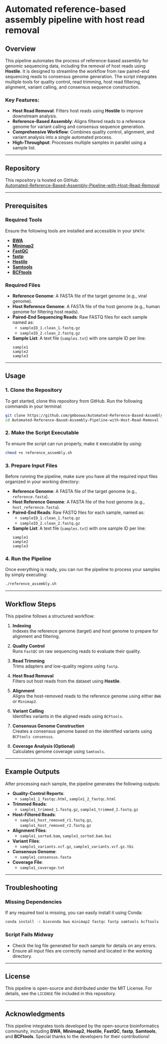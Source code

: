 
# Automated reference-based assembly pipeline with host read removal

## Overview

This pipeline automates the process of reference-based assembly for genomic sequencing data, including the removal of host reads using **Hostile**. It is designed to streamline the workflow from raw paired-end sequencing reads to consensus genome generation. The script integrates multiple tools for quality control, read trimming, host read filtering, alignment, variant calling, and consensus sequence construction.

### Key Features:

- **Host Read Removal**: Filters host reads using **Hostile** to improve downstream analysis.
- **Reference-Based Assembly**: Aligns filtered reads to a reference genome for variant calling and consensus sequence generation.
- **Comprehensive Workflow**: Combines quality control, alignment, and variant analysis into a single automated process.
- **High-Throughput**: Processes multiple samples in parallel using a sample list.

---

## Repository

This repository is hosted on GitHub:  
[Automated-Reference-Based-Assembly-Pipeline-with-Host-Read-Removal](https://github.com/gmboowa/Automated-Reference-Based-Assembly-Pipeline-with-Host-Read-Removal)

---

## Prerequisites

### Required Tools
Ensure the following tools are installed and accessible in your `$PATH`:
- [**BWA**](http://bio-bwa.sourceforge.net/)
- [**Minimap2**](https://github.com/lh3/minimap2)
- [**FastQC**](https://www.bioinformatics.babraham.ac.uk/projects/fastqc/)
- [**fastp**](https://github.com/OpenGene/fastp)
- [**Hostile**](https://github.com/bede/hostile)
- [**Samtools**](http://www.htslib.org/)
- [**BCFtools**](http://www.htslib.org/)

### Required Files
- **Reference Genome**: A FASTA file of the target genome (e.g., viral genome).
- **Host Reference Genome**: A FASTA file of the host genome (e.g., human genome for filtering host reads).
- **Paired-End Sequencing Reads**: Raw FASTQ files for each sample named as:
  - `sampleID_1.clean_1.fastq.gz`
  - `sampleID_2.clean_2.fastq.gz`
- **Sample List**: A text file (`samples.txt`) with one sample ID per line:
  ```text
  sample1
  sample2
  sample3
  ```

---

## Usage

### 1. Clone the Repository
To get started, clone this repository from GitHub. Run the following commands in your terminal:
```bash
git clone https://github.com/gmboowa/Automated-Reference-Based-Assembly-Pipeline-with-Host-Read-Removal.git
cd Automated-Reference-Based-Assembly-Pipeline-with-Host-Read-Removal
```

### 2. Make the Script Executable
To ensure the script can run properly, make it executable by using:
```bash
chmod +x reference_assembly.sh
```

### 3. Prepare Input Files
Before running the pipeline, make sure you have all the required input files organized in your working directory:

- **Reference Genome**: A FASTA file of the target genome (e.g., `reference.fasta`).
- **Host Reference Genome**: A FASTA file of the host genome (e.g., `host_reference.fasta`).
- **Paired-End Reads**: Raw FASTQ files for each sample, named as:
  - `sampleID_1.clean_1.fastq.gz`
  - `sampleID_2.clean_2.fastq.gz`
- **Sample List**: A text file (`samples.txt`) with one sample ID per line:
  ```text
  sample1
  sample2
  sample3
  ```

### 4. Run the Pipeline
Once everything is ready, you can run the pipeline to process your samples by simply executing:
```bash
./reference_assembly.sh
```

---

## Workflow Steps

This pipeline follows a structured workflow:

1. **Indexing**  
   Indexes the reference genome (target) and host genome to prepare for alignment and filtering.

2. **Quality Control**  
   Runs `FastQC` on raw sequencing reads to evaluate their quality.

3. **Read Trimming**  
   Trims adapters and low-quality regions using `fastp`.

4. **Host Read Removal**  
   Filters out host reads from the dataset using **Hostile**.

5. **Alignment**  
   Aligns the host-removed reads to the reference genome using either `BWA` or `Minimap2`.

6. **Variant Calling**  
   Identifies variants in the aligned reads using `BCFtools`.

7. **Consensus Genome Construction**  
   Creates a consensus genome based on the identified variants using `BCFtools consensus`.

8. **Coverage Analysis (Optional)**  
   Calculates genome coverage using `Samtools`.

---

## Example Outputs

After processing each sample, the pipeline generates the following outputs:

- **Quality-Control Reports**:  
  - `sample1_1_fastqc.html`, `sample1_2_fastqc.html`
- **Trimmed Reads**:  
  - `sample1_trimmed_1.fastq.gz`, `sample1_trimmed_2.fastq.gz`
- **Host-Filtered Reads**:  
  - `sample1_host_removed_r1.fastq.gz`, `sample1_host_removed_r2.fastq.gz`
- **Alignment Files**:  
  - `sample1_sorted.bam`, `sample1_sorted.bam.bai`
- **Variant Files**:  
  - `sample1_variants.vcf.gz`, `sample1_variants.vcf.gz.tbi`
- **Consensus Genome**:  
  - `sample1_consensus.fasta`
- **Coverage File**:  
  - `sample1_coverage.txt`

---

## Troubleshooting

### Missing Dependencies

If any required tool is missing, you can easily install it using Conda:
```bash
conda install -c bioconda bwa minimap2 fastqc fastp samtools bcftools
```

### Script Fails Midway

- Check the log file generated for each sample for details on any errors.
- Ensure all input files are correctly named and located in the working directory.

---

## License

This pipeline is open-source and distributed under the MIT License. For details, see the `LICENSE` file included in this repository.

---

## Acknowledgments

This pipeline integrates tools developed by the open-source bioinformatics community, including **BWA**, **Minimap2**, **Hostile**, **FastQC**, **fastp**, **Samtools**, and **BCFtools**. Special thanks to the developers for their contributions!
